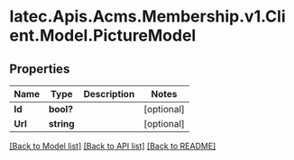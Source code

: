 # Iatec.Apis.Acms.Membership.v1.Client.Model.PictureModel
## Properties

Name | Type | Description | Notes
------------ | ------------- | ------------- | -------------
**Id** | **bool?** |  | [optional] 
**Url** | **string** |  | [optional] 

[[Back to Model list]](../README.md#documentation-for-models) [[Back to API list]](../README.md#documentation-for-api-endpoints) [[Back to README]](../README.md)


